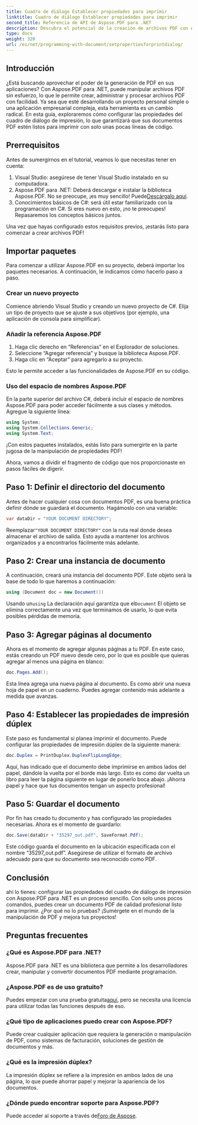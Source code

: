 ```yaml
---
title: Cuadro de diálogo Establecer propiedades para imprimir
linktitle: Cuadro de diálogo Establecer propiedades para imprimir
second_title: Referencia de API de Aspose.PDF para .NET
description: Descubra el potencial de la creación de archivos PDF con Aspose.PDF para .NET. Esta guía le ayuda a configurar las propiedades de impresión sin esfuerzo.
type: docs
weight: 320
url: /es/net/programming-with-document/setpropertiesforprintdialog/
---
```

## Introducción

¿Está buscando aprovechar el poder de la generación de PDF en sus aplicaciones? Con Aspose.PDF para .NET, puede manipular archivos PDF sin esfuerzo, lo que le permite crear, administrar y procesar archivos PDF con facilidad. Ya sea que esté desarrollando un proyecto personal simple o una aplicación empresarial compleja, esta herramienta es un cambio radical. En esta guía, exploraremos cómo configurar las propiedades del cuadro de diálogo de impresión, lo que garantizará que sus documentos PDF estén listos para imprimir con solo unas pocas líneas de código.

## Prerrequisitos

Antes de sumergirnos en el tutorial, veamos lo que necesitas tener en cuenta:

1. Visual Studio: asegúrese de tener Visual Studio instalado en su computadora.
2.  Aspose.PDF para .NET: Deberá descargar e instalar la biblioteca Aspose.PDF. No se preocupe, ¡es muy sencillo! Puede[Descárgalo aquí](https://releases.aspose.com/pdf/net/).
3. Conocimientos básicos de C#: será útil estar familiarizado con la programación en C#. Si eres nuevo en esto, ¡no te preocupes! Repasaremos los conceptos básicos juntos. 

Una vez que hayas configurado estos requisitos previos, ¡estarás listo para comenzar a crear archivos PDF!

## Importar paquetes

Para comenzar a utilizar Aspose.PDF en su proyecto, deberá importar los paquetes necesarios. A continuación, le indicamos cómo hacerlo paso a paso.

### Crear un nuevo proyecto

Comience abriendo Visual Studio y creando un nuevo proyecto de C#. Elija un tipo de proyecto que se ajuste a sus objetivos (por ejemplo, una aplicación de consola para simplificar).

### Añadir la referencia Aspose.PDF

1. Haga clic derecho en “Referencias” en el Explorador de soluciones.
2. Seleccione “Agregar referencia” y busque la biblioteca Aspose.PDF.
3. Haga clic en “Aceptar” para agregarlo a su proyecto.

Esto le permite acceder a las funcionalidades de Aspose.PDF en su código.

### Uso del espacio de nombres Aspose.PDF

En la parte superior del archivo C#, deberá incluir el espacio de nombres Aspose.PDF para poder acceder fácilmente a sus clases y métodos. Agregue la siguiente línea:

```csharp
using System;
using System.Collections.Generic;
using System.Text;
```

¡Con estos paquetes instalados, estás listo para sumergirte en la parte jugosa de la manipulación de propiedades PDF!

Ahora, vamos a dividir el fragmento de código que nos proporcionaste en pasos fáciles de digerir.

## Paso 1: Definir el directorio del documento

Antes de hacer cualquier cosa con documentos PDF, es una buena práctica definir dónde se guardará el documento. Hagámoslo con una variable:

```csharp
var dataDir = "YOUR DOCUMENT DIRECTORY";
```
 Reemplazar`"YOUR DOCUMENT DIRECTORY"` con la ruta real donde desea almacenar el archivo de salida. Esto ayuda a mantener los archivos organizados y a encontrarlos fácilmente más adelante.

## Paso 2: Crear una instancia de documento

A continuación, creará una instancia del documento PDF. Este objeto será la base de todo lo que haremos a continuación:

```csharp
using (Document doc = new Document())
```

 Usando un`using` La declaración aquí garantiza que el`Document` El objeto se elimina correctamente una vez que terminamos de usarlo, lo que evita posibles pérdidas de memoria.

## Paso 3: Agregar páginas al documento

Ahora es el momento de agregar algunas páginas a tu PDF. En este caso, estás creando un PDF nuevo desde cero, por lo que es posible que quieras agregar al menos una página en blanco:

```csharp
doc.Pages.Add();
```

Esta línea agrega una nueva página al documento. Es como abrir una nueva hoja de papel en un cuaderno. Puedes agregar contenido más adelante a medida que avanzas.

## Paso 4: Establecer las propiedades de impresión dúplex

Este paso es fundamental si planea imprimir el documento. Puede configurar las propiedades de impresión dúplex de la siguiente manera:

```csharp
doc.Duplex = PrintDuplex.DuplexFlipLongEdge;
```

Aquí, has indicado que el documento debe imprimirse en ambos lados del papel, dándole la vuelta por el borde más largo. Esto es como dar vuelta un libro para leer la página siguiente en lugar de ponerlo boca abajo. ¡Ahorra papel y hace que tus documentos tengan un aspecto profesional!

## Paso 5: Guardar el documento

Por fin has creado tu documento y has configurado las propiedades necesarias. Ahora es el momento de guardarlo:

```csharp
doc.Save(dataDir + "35297_out.pdf", SaveFormat.Pdf);
```

Este código guarda el documento en la ubicación especificada con el nombre “35297_out.pdf”. Asegúrese de utilizar el formato de archivo adecuado para que su documento sea reconocido como PDF.

## Conclusión

ahí lo tienes: configurar las propiedades del cuadro de diálogo de impresión con Aspose.PDF para .NET es un proceso sencillo. Con solo unos pocos comandos, puedes crear un documento PDF de calidad profesional listo para imprimir. ¿Por qué no lo pruebas? ¡Sumérgete en el mundo de la manipulación de PDF y mejora tus proyectos!

## Preguntas frecuentes

### ¿Qué es Aspose.PDF para .NET?
Aspose.PDF para .NET es una biblioteca que permite a los desarrolladores crear, manipular y convertir documentos PDF mediante programación.

### ¿Aspose.PDF es de uso gratuito?
 Puedes empezar con una prueba gratuita[aquí](https://releases.aspose.com/), pero se necesita una licencia para utilizar todas las funciones después de eso.

### ¿Qué tipo de aplicaciones puedo crear con Aspose.PDF?
Puede crear cualquier aplicación que requiera la generación o manipulación de PDF, como sistemas de facturación, soluciones de gestión de documentos y más.

### ¿Qué es la impresión dúplex?
La impresión dúplex se refiere a la impresión en ambos lados de una página, lo que puede ahorrar papel y mejorar la apariencia de los documentos.

### ¿Dónde puedo encontrar soporte para Aspose.PDF?
 Puede acceder al soporte a través de[Foro de Aspose](https://forum.aspose.com/c/pdf/10).
